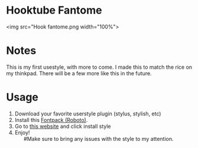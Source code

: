 # Hooktube Fantome

<img src="Hook fantome.png width="100%">

# Notes

This is my first usestyle, with more to come. I made this to match the rice on my thinkpad. There will be a few more like this in the future.

# Usage
<ol>
<li> Download your favorite userstyle plugin (stylus, stylish, etc)
<li> Install this <a href="https://www.fontsquirrel.com/fonts/roboto">Fontpack (Roboto)</a>.</li>
<li> Go to <a href="https://userstyles.org/styles/158498/hooktube-fantome">this website</a> and click install style
<li> Enjoy!
<ol>
#Make sure to bring any issues with the style to my attention.
